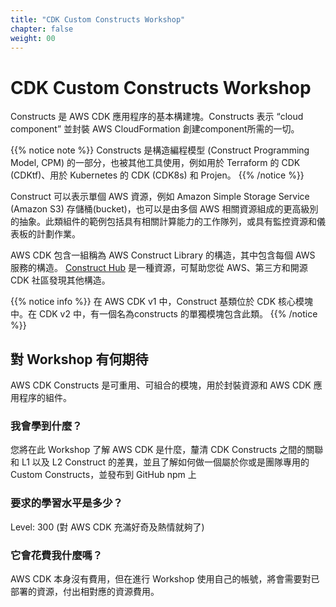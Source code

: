 ```yaml
---
title: "CDK Custom Constructs Workshop"
chapter: false
weight: 00
---
```


# CDK Custom Constructs Workshop

Constructs 是 AWS CDK 應用程序的基本構建塊。Constructs 表示 “cloud component” 並封裝 AWS CloudFormation 創建component所需的一切。

{{% notice note %}}
Constructs 是構造編程模型 (Construct Programming Model, CPM) 的一部分，也被其他工具使用，例如用於 Terraform 的 CDK (CDKtf)、用於 Kubernetes 的 CDK (CDK8s) 和 Projen。
{{% /notice %}}

Construct 可以表示單個 AWS 資源，例如 Amazon Simple Storage Service (Amazon S3) 存儲桶(bucket)，也可以是由多個 AWS 相關資源組成的更高級別的抽象。此類組件的範例包括具有相關計算能力的工作隊列，或具有監控資源和儀表板的計劃作業。

AWS CDK 包含一組稱為 AWS Construct Library 的構造，其中包含每個 AWS 服務的構造。 [Construct Hub](https://constructs.dev/search?q=&cdk=aws-cdk&cdkver=2&sort=downloadsDesc&offset=0) 是一種資源，可幫助您從 AWS、第三方和開源 CDK 社區發現其他構造。

{{% notice info %}}
在 AWS CDK v1 中，Construct 基類位於 CDK 核心模塊中。在 CDK v2 中，有一個名為constructs 的單獨模塊包含此類。
{{% /notice %}}

## 對 Workshop 有何期待

AWS CDK Constructs 是可重用、可組合的模塊，用於封裝資源和 AWS CDK 應用程序的組件。

### 我會學到什麼？

您將在此 Workshop 了解 AWS CDK 是什麼，釐清 CDK Constructs 之間的關聯和 L1 以及 L2 Construct 的差異，並且了解如何做一個屬於你或是團隊專用的 Custom Constructs，並發布到 GitHub npm 上

### 要求的學習水平是多少？

Level: 300 (對 AWS CDK 充滿好奇及熱情就夠了)

### 它會花費我什麼嗎？

AWS CDK 本身沒有費用，但在進行 Workshop 使用自己的帳號，將會需要對已部署的資源，付出相對應的資源費用。


